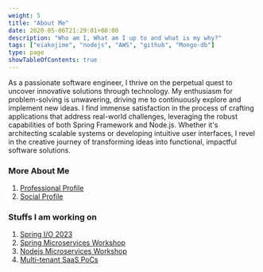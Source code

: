 ```yaml
---
weight: 5
title: "About Me"
date: 2020-05-06T21:29:01+08:00
description: "Who am I, What am I up to and what is my why?"
tags: ["eiakojime", "nodejs", "AWS", "github", "Mongo-db"]
type: page
showTableOfContents: true
---
```


As a passionate software engineer, I thrive on the perpetual quest to uncover innovative solutions through technology. My enthusiasm for problem-solving is unwavering, driving me to continuously explore and implement new ideas. I find immense satisfaction in the process of crafting applications that address real-world challenges, leveraging the robust capabilities of both Spring Framework and Node.js. Whether it's architecting scalable systems or developing intuitive user interfaces, I revel in the creative journey of transforming ideas into functional, impactful software solutions.

### More About Me

1. [Professional Profile](/about/professional/)
2. [Social Profile](/about/social/)


### Stuffs I am working on

1. [Spring I/O 2023](https://github.com/akojimsg/bootify-workshop)
2. [Spring Microservices Workshop]()
3. [Nodejs Microservices Workshop]()
4. [Multi-tenant SaaS PoCs]()